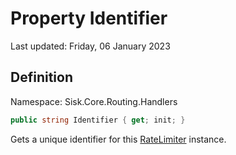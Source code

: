 # Property Identifier
Last updated: Friday, 06 January 2023

## Definition
Namespace: Sisk.Core.Routing.Handlers

```csharp
public string Identifier { get; init; }
```

Gets a unique identifier for this [RateLimiter](/spec/Sisk/Core/Routing/Handlers/RateLimiter) instance.

